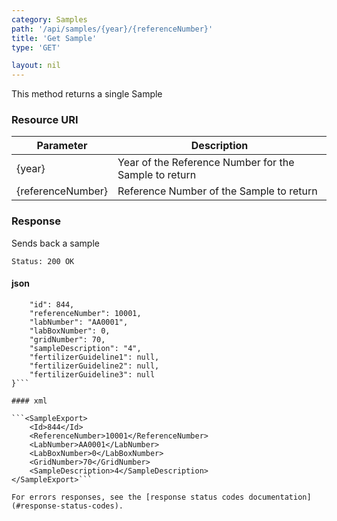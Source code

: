 ```yaml
---
category: Samples
path: '/api/samples/{year}/{referenceNumber}'
title: 'Get Sample'
type: 'GET'

layout: nil
---
```


This method returns a single Sample

### Resource URI

<table>
	<thead>
		<tr>
	        <th>Parameter</th>
	        <th>Description</th>
	    </tr>
    </thead>
    <tbody>
        <tr>
	        <td>{year}</td>
	        <td>Year of the Reference Number for the Sample to return</td>
	    </tr>
	    <tr>
	        <td>{referenceNumber}</td>
	        <td>Reference Number of the Sample to return</td>
	    </tr>
    </tbody>
</table>

### Response

Sends back a sample

```Status: 200 OK```

#### json

```{
    "id": 844,
    "referenceNumber": 10001,
    "labNumber": "AA0001",
    "labBoxNumber": 0,
    "gridNumber": 70,
    "sampleDescription": "4",
    "fertilizerGuideline1": null,
    "fertilizerGuideline2": null,
    "fertilizerGuideline3": null
}```

#### xml

```<SampleExport>
    <Id>844</Id>
    <ReferenceNumber>10001</ReferenceNumber>
    <LabNumber>AA0001</LabNumber>
    <LabBoxNumber>0</LabBoxNumber>
    <GridNumber>70</GridNumber>
    <SampleDescription>4</SampleDescription>
</SampleExport>```

For errors responses, see the [response status codes documentation](#response-status-codes).